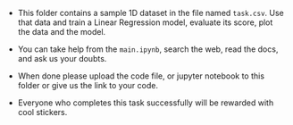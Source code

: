 * This folder contains a sample 1D dataset in the file named `task.csv`. Use that data and train a Linear Regression model, evaluate its score, plot the data and the model.

* You can take help from the `main.ipynb`, search the web, read the docs, and ask us your doubts.

* When done please upload the code file, or jupyter notebook to this folder or give us the link to your code.

* Everyone who completes this task successfully will be rewarded with cool stickers.